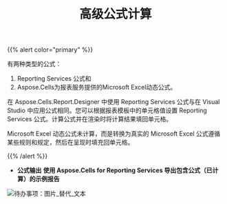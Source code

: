﻿---
title: 高级公式计算
type: docs
weight: 40
url: /zh/reportingservices/advanced-formula-calculation/
---
{{% alert color="primary" %}} 

有两种类型的公式：

1. Reporting Services 公式和
1. Aspose.Cells为报表服务提供的Microsoft Excel动态公式。

在 Aspose.Cells.Report.Designer 中使用 Reporting Services 公式与在 Visual Studio 中应用公式相同。您可以根据报表模板中的单元格值设置 Reporting Services 公式。计算公式并在渲染时将计算结果填回单元格。

Microsoft Excel 动态公式未计算，而是转换为真实的 Microsoft Excel 公式遵循某些规则和规定，然后在呈现时填充回单元格。

{{% /alert %}} 
- **公式输出**
**使用 Aspose.Cells for Reporting Services 导出包含公式（已计算）的示例报告** 

![待办事项：图片_替代_文本](advanced-formula-calculation_1.png)
